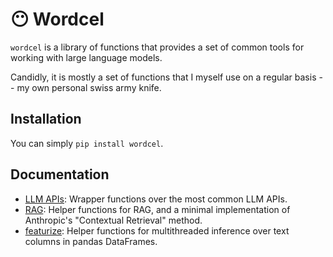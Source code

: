 # 😶 Wordcel

`wordcel` is a library of functions that provides a set of common tools for working with large language models.

Candidly, it is mostly a set of functions that I myself use on a regular basis -- my own personal swiss army knife. 

## Installation

You can simply `pip install wordcel`.

## Documentation

- [LLM APIs](docs/llm_providers.md): Wrapper functions over the most common LLM APIs.
- [RAG](docs/rag.md): Helper functions for RAG, and a minimal implementation of Anthropic's "Contextual Retrieval" method. 
- [featurize](docs/featurize.md): Helper functions for multithreaded inference over text columns in pandas DataFrames.